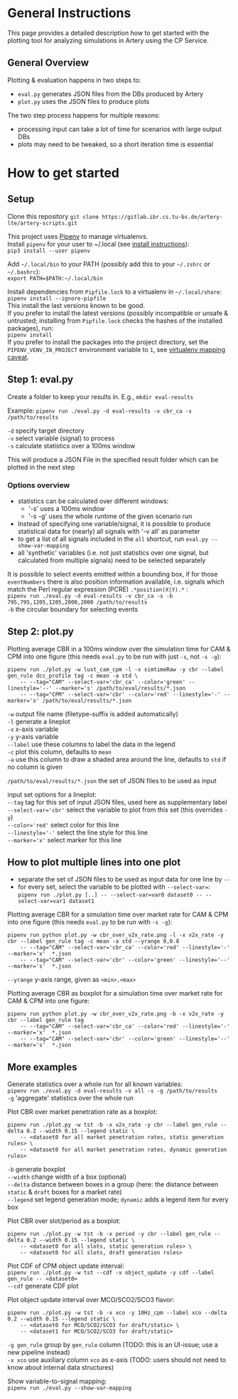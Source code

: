 
General Instructions
====================

This page provides a detailed description how to get started with the plotting tool for analyzing simulations in Artery using the CP Service.

## General Overview
Plotting & evaluation happens in two steps to:
- `eval.py` generates JSON files from the DBs produced by Artery
- `plot.py` uses the JSON files to produce plots

The two step process happens for multiple reasons:
- processing input can take a lot of time for scenarios with large output DBs
- plots may need to be tweaked, so a short iteration time is essential

# How to get started
## Setup

Clone this repository
`git clone https://gitlab.ibr.cs.tu-bs.de/artery-lte/artery-scripts.git`  

This project uses [Pipenv](https://pipenv.kennethreitz.org/en/latest/) to manage virtualenvs.  
Install `pipenv` for your user to ~/.local (see [install instructions](https://pipenv.kennethreitz.org/en/latest/install/#pragmatic-installation-of-pipenv)):  
`pip3 install --user pipenv`

Add `~/.local/bin` to your PATH (possibly add this to your `~/.zshrc` or `~/.bashrc`):  
`export PATH=$PATH:~/.local/bin`

Install dependencies from `Pipfile.lock` to a virtualenv in `~/.local/share`:  
`pipenv install --ignore-pipfile`  
This install the last versions known to be good.  
If you prefer to install the latest versions (possibly incompatible or unsafe & untrusted; installing from `Pipfile.lock` checks the hashes of the installed packages), run:  
`pipenv install`  
If you prefer to install the packages into the project directory, set the `PIPENV_VENV_IN_PROJECT` environment variable to `1`, see [virtualenv mapping caveat](https://pipenv.kennethreitz.org/en/latest/install/#virtualenv-mapping-caveat).  


## Step 1: eval.py
Create a folder to keep your results in. E.g.,
`mkdir eval-results`

Example:
`pipenv run ./eval.py -d eval-results -v cbr_ca -s /path/to/results`

`-d` specify target directory  
`-v` select variable (signal) to process  
`-s` calculate statistics over a 100ms window  
  
This will produce a JSON File in the specified result folder which can be plotted in the next step

### Options overview  
- statistics can be calculated over different windows:
  - '-s' uses a 100ms window
  - '-s -g' uses the whole runtime of the given scenario run
- Instead of specifying one variable/signal, it is possible to produce statistical data for (nearly) all signals with '-v all' as parameter
 - to get a list of all signals included in the `all` shortcut, run `eval.py --show-var-mapping`
 - all 'synthetic' variables (i.e. not just statistics over one signal, but calculated from multiple signals) need to be selected separately 

It is possible to select events emitted within a bounding box, if for those `eventNumbers` there is also position information available, i.e. signals which match the Perl regular expression (PCRE) `.*position(X|Y).*` :  
`pipenv run ./eval.py -d eval-results -v cbr_ca -s -b 795,795,1205,1205,2000,2000 /path/to/results`  
`-b` the circular boundary for selecting events

## Step 2: plot.py  
Plotting average CBR in a 100ms window over the simulation time for CAM & CPM into one figure (this needs `eval.py` to be run with just `-s`, not `-s -g`):  
```
pipenv run ./plot.py -w lust_cam_cpm -l -x simtimeRaw -y cbr --label gen_rule dcc_profile tag -c mean -a std \
    -- --tag="CAM" --select-var='cbr_ca' --color='green' --linestyle='--' --marker='s' /path/to/eval/results/*.json
    -- --tag="CPM" --select-var='cbr' --color='red' --linestyle='-' --marker='x' /path/to/eval/results/*.json 
```  
`-w` output file name (filetype-suffix is added automatically)  
`-l` generate a lineplot  
`-x` x-axis variable  
`-y` y-axis variable  
`--label` use these columns to label the data in the legend  
`-c` plot this column, defaults to `mean`  
`-a` use this column to draw a shaded area around the line, defaults to `std` if no column is given  

`/path/to/eval/results/*.json` the set of JSON files to be used as input

input set options for a lineplot:  
`--tag` tag for this set of input JSON files, used here as supplementary label  
`--select-var='cbr'` select the variable to plot from this set (this overrides `-y`)  
`--color='red'` select color for this line  
`--linestyle='-'` select the line style for this line  
`--marker='x'` select marker for this line  


## How to plot multiple lines into one plot
- separate the set of JSON files to be used as input data for one line by `--`
- for every set, select the variable to be plotted with `--select-var=`:  
  `pipenv run ./plot.py [..] -- --select-var=var0 dataset0 -- --select-var=var1 dataset1`

Plotting average CBR for a simulation time over market rate for CAM & CPM into one figure (this needs `eval.py` to be run with `-s -g`):  
```
pipenv run python plot.py -w cbr_over_v2x_rate.png -l -x v2x_rate -y cbr --label gen_rule tag -c mean -a std --yrange 0,0.8
    -- --tag="CAM" --select-var='cbr_ca' --color='red' --linestyle='-' --marker='x'  *.json
    -- --tag="CAM" --select-var='cbr' --color='green' --linestyle='--' --marker='s'  *.json
```
`--yrange` y-axis range, given as `<min>,<max>`

Plotting average CBR as boxplot for a simulation time over market rate for CAM & CPM into one figure:  
```
pipenv run python plot.py -w cbr_over_v2x_rate.png -b -x v2x_rate -y cbr --label gen_rule tag
    -- --tag="CAM" --select-var='cbr_ca' --color='red' --linestyle='-' --marker='x'  *.json
    -- --tag="CAM" --select-var='cbr' --color='green' --linestyle='--' --marker='s'  *.json
```

## More examples

Generate statistics over a whole run for all known variables:  
`pipenv run ./eval.py -d eval-results -v all -s -g /path/to/results`  
`-g` 'aggregate' statistics over the whole run  

Plot CBR over market penetration rate as a boxplot:  
```
pipenv run ./plot.py -w tst -b -x v2x_rate -y cbr --label gen_rule --delta 0.2 --width 0.15 --legend static \
    -- <dataset0 for all market penetration rates, static generation rules> \
    -- <dataset0 for all market penetration rates, dynamic generation rules>
```  
`-b` generate boxplot  
`--width` change width of a box (optional)  
`--delta` distance between boxes in a group (here: the distance between `static` & `draft` boxes for a market rate)  
`--legend` set legend generation mode; `dynamic` adds a legend item for every box  

Plot CBR over slot/period as a boxplot:  
```
pipenv run ./plot.py -w tst -b -x period -y cbr --label gen_rule --delta 0.2 --width 0.15 --legend static \
    -- <dataset0 for all slots, static generation rules> \
    -- <dataset0 for all slots, draft generation rules>
```  

Plot CDF of CPM object update interval:  
`pipenv run ./plot.py -w tst --cdf -x object_update -y cdf --label gen_rule -- <dataset0>`  
`--cdf` generate CDF plot  

Plot object update interval over MCO/SCO2/SCO3 flavor:  
```
pipenv run ./plot.py -w tst -b -x xco -y 10Hz_cpm --label xco --delta 0.2 --width 0.15 --legend static \
    -- <dataset0 for MCO/SCO2/SCO3 for draft/static> \
    -- <dataset1 for MCO/SCO2/SCO3 for draft/static>
```  
`-g gen_rule` group by `gen_rule` column (TODO: this is an UI-issue; use a new pipeline instead)  
`-x xco` use auxiliary column `xco` as x-axis (TODO: users should not need to know about internal data structures)  

Show variable-to-signal mapping:  
`pipenv run ./eval.py --show-var-mapping`  

